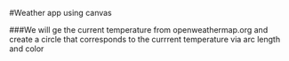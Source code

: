 #Weather app using canvas

###We will ge the current temperature from openweathermap.org and create a circle that corresponds to the currrent temperature via arc length and color